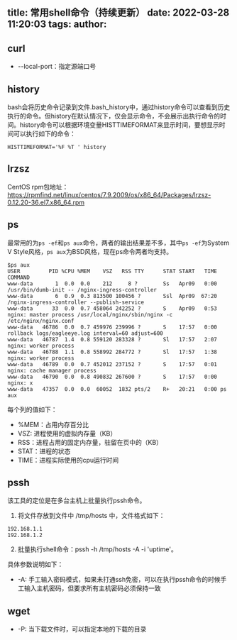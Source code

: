title: 常用shell命令（持续更新）
date: 2022-03-28 11:20:03
tags:
author:
---
## curl

- --local-port：指定源端口号

## history

bash会将历史命令记录到文件.bash_history中，通过history命令可以查看到历史执行的命令。但history在默认情况下，仅会显示命令，不会展示出执行命令的时间。history命令可以根据环境变量HISTTIMEFORMAT来显示时间，要想显示时间可以执行如下的命令：

```
HISTTIMEFORMAT='%F %T ' history
```

## lrzsz

CentOS rpm包地址：https://rpmfind.net/linux/centos/7.9.2009/os/x86_64/Packages/lrzsz-0.12.20-36.el7.x86_64.rpm

## ps

最常用的为`ps -ef`和`ps aux`命令，两者的输出结果差不多，其中`ps -ef`为System V Style风格，`ps aux`为BSD风格，现在ps命令两者均支持。

```
$ps aux
USER         PID %CPU %MEM    VSZ   RSS TTY      STAT START   TIME COMMAND
www-data       1  0.0  0.0    212     8 ?        Ss   Apr09   0:00 /usr/bin/dumb-init -- /nginx-ingress-controller
www-data       6  0.9  0.3 813500 100456 ?       Ssl  Apr09  67:20 /nginx-ingress-controller --publish-service
www-data      33  0.0  0.7 458064 242252 ?       S    Apr09   0:53 nginx: master process /usr/local/nginx/sbin/nginx -c /etc/nginx/nginx.conf
www-data   46786  0.0  0.7 459976 239996 ?       S    17:57   0:00 rollback logs/eagleeye.log interval=60 adjust=600
www-data   46787  1.4  0.8 559120 283328 ?       Sl   17:57   2:07 nginx: worker process
www-data   46788  1.1  0.8 558992 284772 ?       Sl   17:57   1:38 nginx: worker process
www-data   46789  0.0  0.7 452012 237152 ?       S    17:57   0:01 nginx: cache manager process
www-data   46790  0.0  0.8 490832 267600 ?       S    17:57   0:00 nginx: x
www-data   47357  0.0  0.0  60052  1832 pts/2    R+   20:21   0:00 ps aux
```

每个列的值如下：
- %MEM：占用内存百分比
- VSZ: 进程使用的虚拟内存量（KB）
- RSS：进程占用的固定内存量，驻留在页中的（KB）
- STAT：进程的状态
- TIME：进程实际使用的cpu运行时间


## pssh

该工具的定位是在多台主机上批量执行pssh命令。

1. 将文件存放到文件中 /tmp/hosts 中，文件格式如下：
```
192.168.1.1
192.168.1.2
```
2. 批量执行shell命令：pssh -h /tmp/hosts -A -i 'uptime'。

具体参数说明如下：
- -A: 手工输入密码模式，如果未打通ssh免密，可以在执行pssh命令的时候手工输入主机密码，但要求所有主机密码必须保持一致

## wget

- -P: 当下载文件时，可以指定本地的下载的目录